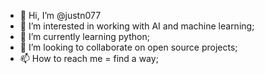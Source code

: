 - 👋 Hi, I’m @justn077
- 👀 I’m interested in working with AI and machine learning;
- 🌱 I’m currently learning python;
- 💞️ I’m looking to collaborate on open source projects;
- 📫 How to reach me = find a way;

<!---
justn077/justn077 is a ✨ special ✨ repository because its `README.md` (this file) appears on your GitHub profile.
You can click the Preview link to take a look at your changes.
--->
